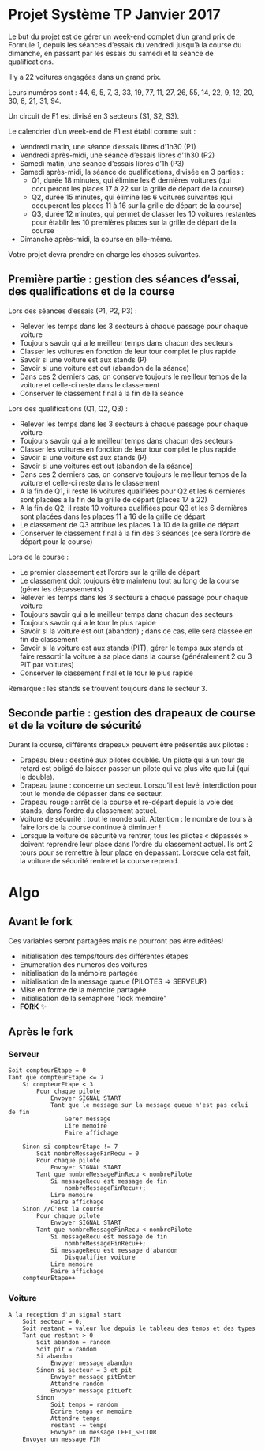 # Projet Système TP Janvier 2017

Le but du projet est de gérer un week-end complet d’un grand prix de Formule 1, depuis les séances d’essais du vendredi jusqu’à la course du dimanche, en passant par les essais du samedi et la séance de qualifications.

Il y a 22 voitures engagées dans un grand prix.

Leurs numéros sont : 44, 6, 5, 7, 3, 33, 19, 77, 11, 27, 26, 55, 14, 22, 9, 12, 20, 30, 8, 21, 31, 94.

Un circuit de F1 est divisé en 3 secteurs (S1, S2, S3).

Le calendrier d’un week-end de F1 est établi comme suit :

* Vendredi matin, une séance d’essais libres d’1h30 (P1)
* Vendredi après-midi, une séance d’essais libres d’1h30 (P2)
* Samedi matin, une séance d’essais libres d’1h (P3)
* Samedi après-midi, la séance de qualifications, divisée en 3 parties :
	* Q1, durée 18 minutes, qui élimine les 6 dernières voitures (qui occuperont les places 17 à 22 sur la grille de départ de la course)
	* Q2, durée 15 minutes, qui élimine les 6 voitures suivantes (qui occuperont les places 11 à 16 sur la grille de départ de la course)
	* Q3, durée 12 minutes, qui permet de classer les 10 voitures restantes pour établir les 10 premières places sur la grille de départ de la course
* Dimanche après-midi, la course en elle-même.

Votre projet devra prendre en charge les choses suivantes.


## Première partie : gestion des séances d’essai, des qualifications et de la course

Lors des séances d’essais (P1, P2, P3) :

* Relever les temps dans les 3 secteurs à chaque passage pour chaque voiture
* Toujours savoir qui a le meilleur temps dans chacun des secteurs
* Classer les voitures en fonction de leur tour complet le plus rapide
* Savoir si une voiture est aux stands (P)
* Savoir si une voiture est out (abandon de la séance)
* Dans ces 2 derniers cas, on conserve toujours le meilleur temps de la voiture et celle-ci reste dans le classement
* Conserver le classement final à la fin de la séance

Lors des qualifications (Q1, Q2, Q3) :

* Relever les temps dans les 3 secteurs à chaque passage pour chaque voiture
* Toujours savoir qui a le meilleur temps dans chacun des secteurs
* Classer les voitures en fonction de leur tour complet le plus rapide
* Savoir si une voiture est aux stands (P)
* Savoir si une voitures est out (abandon de la séance)
* Dans ces 2 derniers cas, on conserve toujours le meilleur temps de la voiture et celle-ci reste dans le classement
* A la fin de Q1, il reste 16 voitures qualifiées pour Q2 et les 6 dernières sont placées à la fin de la grille de départ (places 17 à 22)
* A la fin de Q2, il reste 10 voitures qualifiées pour Q3 et les 6 dernières sont placées dans les places 11 à 16 de la grille de départ
* Le classement de Q3 attribue les places 1 à 10 de la grille de départ
* Conserver le classement final à la fin des 3 séances (ce sera l’ordre de départ pour la course)

Lors de la course :

* Le premier classement est l’ordre sur la grille de départ
* Le classement doit toujours être maintenu tout au long de la course (gérer les dépassements)
* Relever les temps dans les 3 secteurs à chaque passage pour chaque voiture
* Toujours savoir qui a le meilleur temps dans chacun des secteurs
* Toujours savoir qui a le tour le plus rapide
* Savoir si la voiture est out (abandon) ; dans ce cas, elle sera classée en fin de classement
* Savoir si la voiture est aux stands (PIT), gérer le temps aux stands et faire ressortir la voiture à sa place dans la course (généralement 2 ou 3 PIT par voitures)
* Conserver le classement final et le tour le plus rapide

Remarque : les stands se trouvent toujours dans le secteur 3.


## Seconde partie : gestion des drapeaux de course et de la voiture de sécurité

Durant la course, différents drapeaux peuvent être présentés aux pilotes :

* Drapeau bleu : destiné aux pilotes doublés. Un pilote qui a un tour de retard est obligé de laisser passer un pilote qui va plus vite que lui (qui le double).
* Drapeau jaune : concerne un secteur. Lorsqu’il est levé, interdiction pour tout le monde de dépasser dans ce secteur.
* Drapeau rouge : arrêt de la course et re-départ depuis la voie des stands, dans l’ordre du classement actuel.
* Voiture de sécurité : tout le monde suit. Attention : le nombre de tours à faire lors de la course continue à diminuer !
* Lorsque la voiture de sécurité va rentrer, tous les pilotes « dépassés » doivent reprendre leur place dans l’ordre du classement actuel. Ils ont 2 tours pour se remettre à leur place en dépassant. Lorsque cela est fait, la voiture de sécurité rentre et la course reprend.

# Algo

## Avant le fork

Ces variables seront partagées mais ne pourront pas être éditées!

* Initialisation des temps/tours des différentes étapes
* Enumeration des numeros des voitures
* Initialisation de la mémoire partagée
* Initialisation de la message queue (PILOTES => SERVEUR)
* Mise en forme de la mémoire partagée
* Initialisation de la sémaphore "lock memoire"
* __FORK__ :sparkles:

## Après le fork

### Serveur

```
Soit compteurEtape = 0
Tant que compteurEtape <= 7
	Si compteurEtape < 3
		Pour chaque pilote
			Envoyer SIGNAL START
			Tant que le message sur la message queue n'est pas celui de fin
				Gerer message
				Lire memoire
				Faire affichage
		
	Sinon si compteurEtape != 7
		Soit nombreMessageFinRecu = 0
		Pour chaque pilote
			Envoyer SIGNAL START
		Tant que nombreMessageFinRecu < nombrePilote
			Si messageRecu est message de fin
				nombreMessageFinRecu++;
			Lire memoire
			Faire affichage
	Sinon //C'est la course
		Pour chaque pilote
			Envoyer SIGNAL START
		Tant que nombreMessageFinRecu < nombrePilote
			Si messageRecu est message de fin
				nombreMessageFinRecu++;
			Si messageRecu est message d'abandon
				Disqualifier voiture
			Lire memoire
			Faire affichage
	compteurEtape++
```

### Voiture

```
A la reception d'un signal start
	Soit secteur = 0;
	Soit restant = valeur lue depuis le tableau des temps et des types
	Tant que restant > 0
		Soit abandon = random
		Soit pit = random
		Si abandon
			Envoyer message abandon
		Sinon si secteur = 3 et pit
			Envoyer message pitEnter
			Attendre random
			Envoyer message pitLeft
		Sinon
			Soit temps = random
			Ecrire temps en memoire
			Attendre temps
			restant -= temps
			Envoyer un message LEFT_SECTOR
	Envoyer un message FIN
